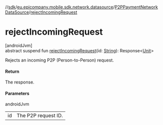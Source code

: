 //[sdk](../../../index.md)/[eu.epicompany.mobile.sdk.network.datasource](../index.md)/[P2PPaymentNetworkDataSource](index.md)/[rejectIncomingRequest](reject-incoming-request.md)

# rejectIncomingRequest

[androidJvm]\
abstract suspend fun [rejectIncomingRequest](reject-incoming-request.md)(id: [String](https://kotlinlang.org/api/latest/jvm/stdlib/kotlin/-string/index.html)): Response&lt;[Unit](https://kotlinlang.org/api/latest/jvm/stdlib/kotlin/-unit/index.html)&gt;

Rejects an incoming P2P (Person-to-Person) request.

#### Return

The response.

#### Parameters

androidJvm

| | |
|---|---|
| id | The P2P request ID. |
